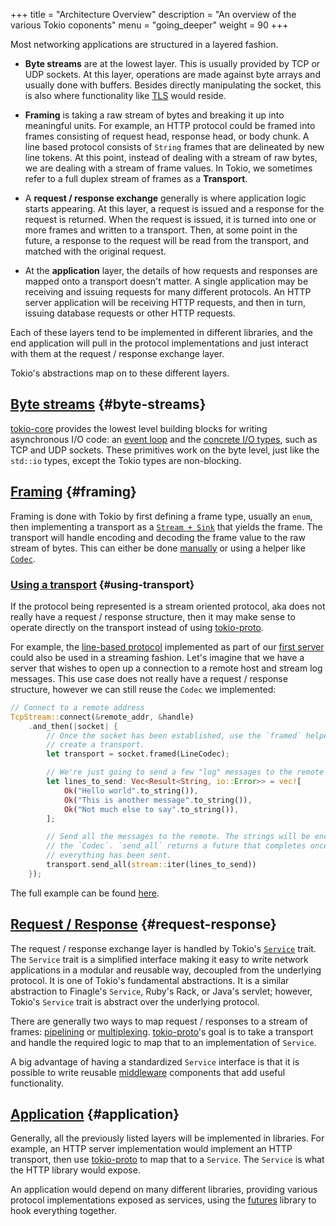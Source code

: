 +++
title = "Architecture Overview"
description = "An overview of the various Tokio coponents"
menu = "going_deeper"
weight = 90
+++

Most networking applications are structured in a layered fashion.

- **Byte streams** are at the lowest layer. This is usually provided by TCP or
  UDP sockets. At this layer, operations are made against byte arrays and
  usually done with buffers. Besides directly manipulating the socket, this is
  also where functionality like
  [TLS](https://en.wikipedia.org/wiki/Transport_Layer_Security) would reside.

* **Framing** is taking a raw stream of bytes and breaking it up into meaningful
  units. For example, an HTTP protocol could be framed into frames consisting of
  request head, response head, or body chunk. A line based protocol consists of
  `String` frames that are delineated by new line tokens. At this point, instead
  of dealing with a stream of raw bytes, we are dealing with a stream of frame
  values. In Tokio, we sometimes refer to a full duplex stream of frames as a
  **Transport**.

* A **request / response exchange** generally is where application logic starts
  appearing. At this layer, a request is issued and a response for the request
  is returned. When the request is issued, it is turned into one or more frames
  and written to a transport. Then, at some point in the future, a response to
  the request will be read from the transport, and matched with the original
  request.

* At the **application** layer, the details of how requests and responses are
  mapped onto a transport doesn't matter. A single application may be receiving
  and issuing requests for many different protocols. An HTTP server application
  will be receiving HTTP requests, and then in turn, issuing database requests
  or other HTTP requests.

Each of these layers tend to be implemented in different libraries, and the end
application will pull in the protocol implementations and just interact with
them at the request / response exchange layer.

Tokio's abstractions map on to these different layers.

## [Byte streams](#byte-streams) {#byte-streams}

[tokio-core](http://github.com/tokio-rs/tokio-core) provides the lowest level
building blocks for writing asynchronous I/O code: an [event
loop](/docs/getting-started/reactor/) and the [concrete I/O
types](/docs/getting-started/core/#concrete-io), such as TCP and UDP sockets.
These primitives work on the byte level, just like the `std::io` types, except
the Tokio types are non-blocking.

## [Framing](#framing) {#framing}

Framing is done with Tokio by first defining a frame type, usually an `enum`,
then implementing a  transport as a [`Stream + Sink`](/docs/getting-started/streams-and-sinks)
that yields the frame. The transport will handle encoding and decoding the frame
value to the raw stream of bytes. This can either be done [manually](TODO) or
using a helper like [`Codec`](/docs/getting-started/core/#io-codecs).

### [Using a transport](#using-transport) {#using-transport}

If the protocol being represented is a stream oriented protocol, aka does not
really have a request / response structure, then it may make sense to operate
directly on the transport instead of using [tokio-proto](TODO).

For example, the [line-based protocol](TODO) implemented as part of our [first
server](TODO) could also be used in a streaming fashion. Let's imagine that we
have a server that wishes to open up a connection to a remote host and stream
log messages. This use case does not really have a request / response structure,
however we can still reuse the `Codec` we implemented:

```rust
// Connect to a remote address
TcpStream::connect(&remote_addr, &handle)
    .and_then(|socket| {
        // Once the socket has been established, use the `framed` helper to
        // create a transport.
        let transport = socket.framed(LineCodec);

        // We're just going to send a few "log" messages to the remote
        let lines_to_send: Vec<Result<String, io::Error>> = vec![
            Ok("Hello world".to_string()),
            Ok("This is another message".to_string()),
            Ok("Not much else to say".to_string()),
        ];

        // Send all the messages to the remote. The strings will be encoded by
        // the `Codec`. `send_all` returns a future that completes once
        // everything has been sent.
        transport.send_all(stream::iter(lines_to_send))
    });
```

The full example can be found
[here](https://github.com/tokio-rs/tokio-line/blob/master/simple/examples/stream_client.rs).

## [Request / Response](#request-response) {#request-response}

The request / response exchange layer is handled by Tokio's [`Service`](TODO)
trait. The `Service` trait is a simplified interface making it easy to write
network applications in a modular and reusable way, decoupled from the
underlying protocol. It is one of Tokio's fundamental abstractions. It is a
similar abstraction to Finagle's `Service`, Ruby's Rack, or Java's servlet;
however, Tokio's `Service` trait is abstract over the underlying protocol.

There are generally two ways to map request / responses to a stream of frames:
[pipelining](TODO) or [multiplexing](TODO). [tokio-proto](TODO)'s goal is to
take a transport and handle the required logic to map that to an implementation
of `Service`.

A big advantage of having a standardized `Service` interface is that it is
possible to write reusable [middleware](TODO) components that add useful
functionality.

## [Application](#application) {#application}

Generally, all the previously listed layers will be implemented in libraries.
For example, an HTTP server implementation would implement an HTTP transport,
then use [tokio-proto](TODO) to map that to a `Service`. The `Service` is what
the HTTP library would expose.

An application would depend on many different libraries, providing various
protocol implementations exposed as services, using the [futures](TODO) library
to hook everything together.
